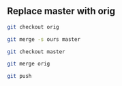 


## Replace master with orig

```bash
git checkout orig

git merge -s ours master

git checkout master

git merge orig

git push
```
